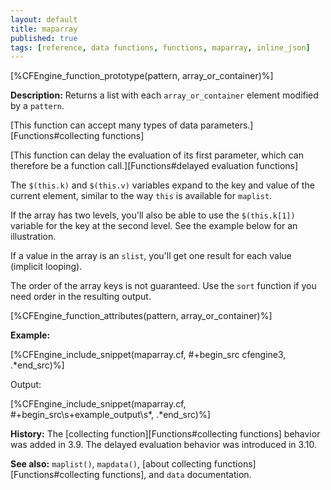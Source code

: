 ```yaml
---
layout: default
title: maparray
published: true
tags: [reference, data functions, functions, maparray, inline_json]
---
```


[%CFEngine_function_prototype(pattern, array_or_container)%]

**Description:** Returns a list with each `array_or_container` element
modified by a `pattern`.

[This function can accept many types of data parameters.][Functions#collecting functions]

[This function can delay the evaluation of its first parameter, which can therefore be a function call.][Functions#delayed evaluation functions]

The `$(this.k)` and `$(this.v)` variables expand to the key and value
of the current element, similar to the way `this` is available for
`maplist`.

If the array has two levels, you'll also be able to use the
`$(this.k[1])` variable for the key at the second level. See the
example below for an illustration.

If a value in the array is an `slist`, you'll get one result for each
value (implicit looping).

The order of the array keys is not guaranteed.  Use the `sort`
function if you need order in the resulting output.

[%CFEngine_function_attributes(pattern, array_or_container)%]

**Example:**

[%CFEngine_include_snippet(maparray.cf, #\+begin_src cfengine3, .*end_src)%]

Output:

[%CFEngine_include_snippet(maparray.cf, #\+begin_src\s+example_output\s*, .*end_src)%]

**History:** The [collecting function][Functions#collecting functions] behavior was added in 3.9. The delayed evaluation behavior was introduced in 3.10.

**See also:** `maplist()`, `mapdata()`, [about collecting functions][Functions#collecting functions], and `data` documentation.
